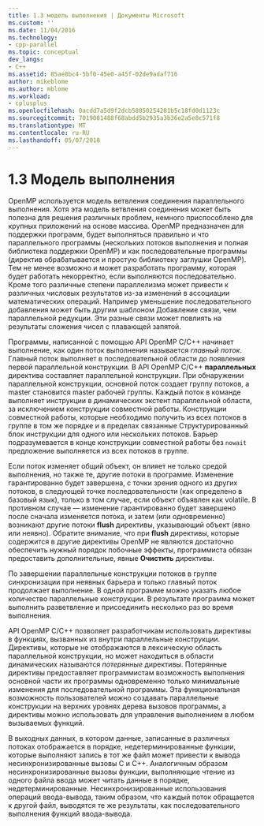 ```yaml
---
title: 1.3 модель выполнения | Документы Microsoft
ms.custom: ''
ms.date: 11/04/2016
ms.technology:
- cpp-parallel
ms.topic: conceptual
dev_langs:
- C++
ms.assetid: 85ae8bc4-5bf0-45e0-a45f-02de9adaf716
author: mikeblome
ms.author: mblome
ms.workload:
- cplusplus
ms.openlocfilehash: 0acdd7a5d9f2dcb58850254281b5c18fd0d1123c
ms.sourcegitcommit: 7019081488f68abdd5b2935a3b36e2a5e8c571f8
ms.translationtype: MT
ms.contentlocale: ru-RU
ms.lasthandoff: 05/07/2018
---
```

# <a name="13-execution-model"></a>1.3 Модель выполнения
OpenMP используется модель ветвления соединения параллельного выполнения. Хотя эта модель ветвления соединения может быть полезна для решения различных проблем, немного приспособлено для крупных приложений на основе массива. OpenMP предназначен для поддержки программ, будет выполняться правильно и что параллельного программы (нескольких потоков выполнения и полная библиотека поддержки OpenMP) и как последовательные программы (директив обрабатывается и простую библиотеку заглушки OpenMP). Тем не менее возможно и может разработать программу, которая будет работать некорректно, если выполняются последовательно. Кроме того различные степени параллелизма может привести к различных числовых результатов из-за изменений в ассоциации математических операций. Например уменьшение последовательного добавления может быть другим шаблоном Добавление связи, чем параллельной редукции. Эти разные связи может повлиять на результаты сложения чисел с плавающей запятой.  
  
 Программы, написанной с помощью API OpenMP C/C++ начинает выполнение, как один поток выполнения называется *главный поток*. Главный поток выполняет в последовательной области до появления первой параллельной конструкции. В API OpenMP C/C++ **параллельных** директива составляет параллельной конструкции. При обнаружении параллельной конструкции, основной поток создает группу потоков, а master становится master рабочей группы. Каждый поток в команде выполняет инструкции в динамических экстент параллельной области, за исключением конструкции совместной работы. Конструкции совместной работы, которые необходимо получить из всех потоков в группе в том же порядке и в пределах связанные Структурированный блок инструкции для одного или нескольких потоков. Барьер подразумевается в конце конструкции совместной работы без `nowait` предложение выполняется из всех потоков в группе.  
  
 Если поток изменяет общий объект, он влияет не только средой выполнения, но также те, другие потоки в программе. Изменение гарантированно будет завершена, с точки зрения одного из других потоков, в следующей точке последовательности (как определено в базовый язык), только в том случае, если объект объявлен как volatile. В противном случае — изменение гарантированно будет завершено после сначала изменяется потока, и затем (или одновременно) возникают другие потоки **flush** директивы, указывающий объект (явно или неявно). Обратите внимание, что при **flush** директивы, которые содержится в другие директивы OpenMP не являются достаточно обеспечить нужный порядок побочные эффекты, программиста обязан предоставить дополнительные, явные  **Очистить** директивы.  
  
 По завершении параллельные конструкции потоков в группе синхронизации при неявных барьера и только главный поток продолжает выполнение. В одной программе можно указать любое количество параллельные конструкции. В результате программа может выполнить разветвление и присоединить несколько раз во время выполнения.  
  
 API OpenMP C/C++ позволяет разработчикам использовать директивы в функциях, вызванных из внутри параллельные конструкции. Директивы, которые не отображаются в лексическую область параллельной конструкции, но может находиться в области динамических называются *потерянные* директивы. Потерянные директивы предоставляет программистам возможность выполнения основной части их программы одновременно только минимальные изменения для последовательной программы. Эта функциональная возможность пользователей можно создавать параллельные конструкции на верхних уровнях дерева вызовов программы, а директивы можно использовать для управления выполнением в любом вызываемых функций.  
  
 В выходных данных, в котором данные, записанные в различных потоках отображается в порядке, недетерминированные функции, которые выполняют запись в тот же файл может привести к вывода несинхронизированные вызовы C и C++. Аналогичным образом несинхронизированные вызовы функции, выполняющие чтение из одного файла ввода может читать данные в порядке, недетерминированные. Несинхронизированные использования операций ввода-вывода, таким образом, что каждый поток обращается к другой файл, выводятся те же результаты, как последовательного выполнения функций ввода-вывода.